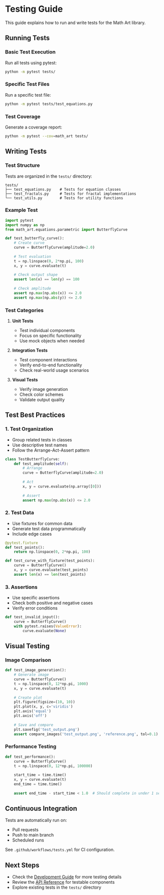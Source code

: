# Testing Guide

This guide explains how to run and write tests for the Math Art library.

## Running Tests

### Basic Test Execution

Run all tests using pytest:

```bash
python -m pytest tests/
```

### Specific Test Files

Run a specific test file:

```bash
python -m pytest tests/test_equations.py
```

### Test Coverage

Generate a coverage report:

```bash
python -m pytest --cov=math_art tests/
```

## Writing Tests

### Test Structure

Tests are organized in the `tests/` directory:
```
tests/
├── test_equations.py    # Tests for equation classes
├── test_fractals.py     # Tests for fractal implementations
└── test_utils.py        # Tests for utility functions
```

### Example Test

```python
import pytest
import numpy as np
from math_art.equations.parametric import ButterflyCurve

def test_butterfly_curve():
    # Create curve
    curve = ButterflyCurve(amplitude=2.0)
    
    # Test evaluation
    t = np.linspace(0, 2*np.pi, 100)
    x, y = curve.evaluate(t)
    
    # Check output shape
    assert len(x) == len(y) == 100
    
    # Check amplitude
    assert np.max(np.abs(x)) <= 2.0
    assert np.max(np.abs(y)) <= 2.0
```

### Test Categories

1. **Unit Tests**
   - Test individual components
   - Focus on specific functionality
   - Use mock objects when needed

2. **Integration Tests**
   - Test component interactions
   - Verify end-to-end functionality
   - Check real-world usage scenarios

3. **Visual Tests**
   - Verify image generation
   - Check color schemes
   - Validate output quality

## Test Best Practices

### 1. Test Organization

- Group related tests in classes
- Use descriptive test names
- Follow the Arrange-Act-Assert pattern

```python
class TestButterflyCurve:
    def test_amplitude(self):
        # Arrange
        curve = ButterflyCurve(amplitude=2.0)
        
        # Act
        x, y = curve.evaluate(np.array([0]))
        
        # Assert
        assert np.max(np.abs(x)) <= 2.0
```

### 2. Test Data

- Use fixtures for common data
- Generate test data programmatically
- Include edge cases

```python
@pytest.fixture
def test_points():
    return np.linspace(0, 2*np.pi, 100)

def test_curve_with_fixture(test_points):
    curve = ButterflyCurve()
    x, y = curve.evaluate(test_points)
    assert len(x) == len(test_points)
```

### 3. Assertions

- Use specific assertions
- Check both positive and negative cases
- Verify error conditions

```python
def test_invalid_input():
    curve = ButterflyCurve()
    with pytest.raises(ValueError):
        curve.evaluate(None)
```

## Visual Testing

### Image Comparison

```python
def test_image_generation():
    # Generate image
    curve = ButterflyCurve()
    t = np.linspace(0, 12*np.pi, 1000)
    x, y = curve.evaluate(t)
    
    # Create plot
    plt.figure(figsize=(10, 10))
    plt.plot(x, y, c='viridis')
    plt.axis('equal')
    plt.axis('off')
    
    # Save and compare
    plt.savefig('test_output.png')
    assert compare_images('test_output.png', 'reference.png', tol=0.1)
```

### Performance Testing

```python
def test_performance():
    curve = ButterflyCurve()
    t = np.linspace(0, 12*np.pi, 100000)
    
    start_time = time.time()
    x, y = curve.evaluate(t)
    end_time = time.time()
    
    assert end_time - start_time < 1.0  # Should complete in under 1 second
```

## Continuous Integration

Tests are automatically run on:
- Pull requests
- Push to main branch
- Scheduled runs

See `.github/workflows/tests.yml` for CI configuration.

## Next Steps

- Check the [Development Guide](../development.md) for more testing details
- Review the [API Reference](../api/api_reference.md) for testable components
- Explore existing tests in the `tests/` directory 